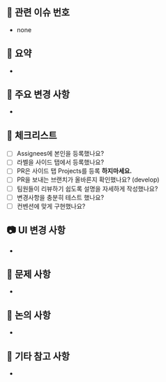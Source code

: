 ## 👻 관련 이슈 번호

<!-- 관련 이슈 번호가 있으면 #번호 적어주세요. -->

- none

## 👻 요약

<!-- 구현 및 수정한 내용을 간단하게 적어주세요. -->

-

## 👻 주요 변경 사항

<!-- 해당 PR의 변경 사항을 자세하게 적어주세요. -->

-

## 👻 체크리스트

<!-- PR 올리기 전에 체크리스트를 꼭 확인해주세요. -->

- [ ] Assignees에 본인을 등록했나요?
- [ ] 라벨을 사이드 탭에서 등록했나요?
- [ ] PR은 사이드 탭 Projects를 등록 **하지마세요.**
- [ ] PR을 보내는 브랜치가 올바른지 확인했나요? (develop)
- [ ] 팀원들이 리뷰하기 쉽도록 설명을 자세하게 작성했나요?
- [ ] 변경사항을 충분히 테스트 했나요?
- [ ] 컨벤션에 맞게 구현했나요?

## 📷 UI 변경 사항

<!-- UI 관련 구현 및 수정 사항이 있다면 이미지 or 동영상을 첨부해주세요.  -->

-

## 👻 문제 사항

<!-- 문제가 발생했다면 자세히 적어주세요.  -->

-

## 👻 논의 사항

<!-- 논의하고 싶은 사항을 적어 주시고, 토론이 필요하시면 토론 탭에 추가 부탁드립니다. -->

-

## 👻 기타 참고 사항

<!-- 리뷰어가 확인해주면 좋은 부분이나 기타 등등을 작성해주세요. -->

-
